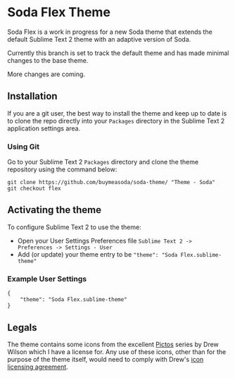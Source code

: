 # Soda Flex Theme

Soda Flex is a work in progress for a new Soda theme that extends the default Sublime Text 2 theme with an adaptive version of Soda.

Currently this branch is set to track the default theme and has made minimal changes to the base theme.

More changes are coming.

## Installation

If you are a git user, the best way to install the theme and keep up to date is to clone the repo directly into your `Packages` directory in the Sublime Text 2 application settings area.

### Using Git

Go to your Sublime Text 2 `Packages` directory and clone the theme repository using the command below:

    git clone https://github.com/buymeasoda/soda-theme/ "Theme - Soda"
    git checkout flex

## Activating the theme

To configure Sublime Text 2 to use the theme:

* Open your User Settings Preferences file `Sublime Text 2 -> Preferences -> Settings - User`
* Add (or update) your theme entry to be `"theme": "Soda Flex.sublime-theme"`

### Example User Settings

    {
        "theme": "Soda Flex.sublime-theme"
    }

## Legals

The theme contains some icons from the excellent [Pictos](http://pictos.drewwilson.com/) series by Drew Wilson which I have a license for. Any use of these icons, other than for the purpose of the theme itself, would need to comply with Drew's [icon licensing agreement](http://stockart.drewwilson.com/license/).